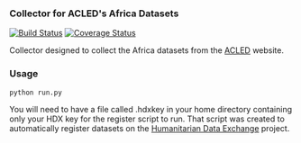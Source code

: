 ### Collector for ACLED's Africa Datasets
[![Build Status](https://travis-ci.org/mcarans/hdxscraper-acled-africa.svg?branch=master&ts=1)](https://travis-ci.org/mcarans/hdxscraper-acled-africa) [![Coverage Status](https://coveralls.io/repos/github/mcarans/hdxscraper-acled-africa/badge.svg?branch=master&ts=1)](https://coveralls.io/github/mcarans/hdxscraper-acled-africa?branch=master)

Collector designed to collect the Africa datasets from the [ACLED](http://www.acleddata.com/) website.

### Usage

    python run.py

You will need to have a file called .hdxkey in your home directory containing only your HDX key for the register script to run. That script was created to automatically register datasets on the [Humanitarian Data Exchange](http://data.humdata.org/) project.